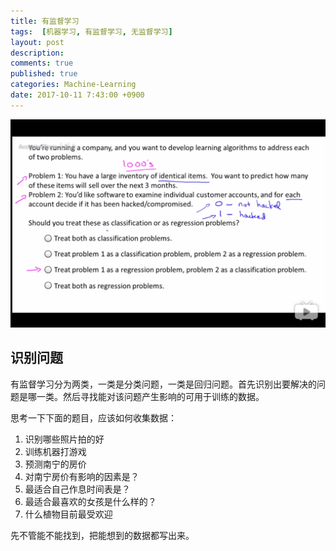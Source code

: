 ```yaml
---
title: 有监督学习 
tags:  [机器学习, 有监督学习, 无监督学习]
layout: post
description: 
comments: true
published: true
categories: Machine-Learning
date: 2017-10-11 7:43:00 +0900
---
```


[![](/assets/images/ML1-4-2017-10-11-20-43-02.png)](https://www.bilibili.com/video/av9912938/index_3.html#page=4)

## 识别问题

有监督学习分为两类，一类是分类问题，一类是回归问题。首先识别出要解决的问题是哪一类。然后寻找能对该问题产生影响的可用于训练的数据。

思考一下下面的题目，应该如何收集数据：

1. 识别哪些照片拍的好
1. 训练机器打游戏
1. 预测南宁的房价
1. 对南宁房价有影响的因素是？
1. 最适合自己作息时间表是？
1. 最适合最喜欢的女孩是什么样的？
1. 什么植物目前最受欢迎

先不管能不能找到，把能想到的数据都写出来。
